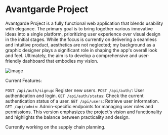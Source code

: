 # Avantgarde Project
Avantgarde Project is a fully functional web application that blends usability with elegance. The primary goal is to bring together various innovative ideas into a single platform, prioritizing user experience over visual design in the initial stages. While the focus is currently on delivering a seamless and intuitive product, aesthetics are not neglected; my background as a graphic designer plays a significant role in shaping the app's overall look and feel. Ultimately, the aim is to develop a comprehensive and user-friendly dashboard that embodies my vision.

![image](https://github.com/user-attachments/assets/2d16e2eb-0e9a-4c2d-a19b-6514758fef66)

Current Features:

`POST /api/auth/signup`: Register new users.
`POST /api/auth/`: User authentication and login.
`GET /api/auth/status`: Check the current authentication status of a user.
`GET /api/users`: Retrieve user information.
`GET /api/admin`: Admin-specific endpoints for managing user roles and permissions.
This version emphasizes the project's vision and functionality and highlights the balance between practicality and design.

Currently working on the supply chain planning. 

